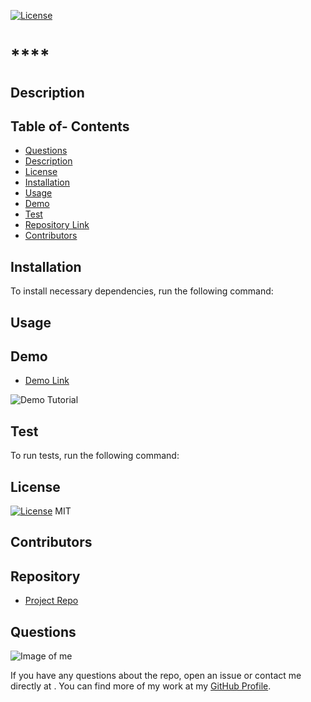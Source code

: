 
[![License](http://img.shields.io/:MadeBy-BJonesJr-lightgreen.svg)](https://github.com/jones9682/Good-README-Generator)

# ****

## Description



## Table of- Contents
- [Questions](#Questions)
- [Description](#Description)
- [License](#License)
- [Installation](#Installation)
- [Usage](#Usage)
- [Demo](#Demo)
- [Test](#Test)
- [Repository Link](#Repository)
- [Contributors](#Contributors) 

## Installation
To install necessary dependencies, run the following command:



## Usage



## Demo

- [Demo Link](https://drive.google.com/file/d/1ZkojMXOgiVnqjRKKZKCkikNNTI5uxXHT/view)

![Demo Tutorial](Video/GoodREADMEGenerator(Node).gif)

## Test
To run tests, run the following command:



## License
[![License](http://img.shields.io/:license-MIT-blue.svg)](http://doge.mit-license.org)
MIT

## Contributors



## Repository

- [Project Repo]()

## Questions

![Image of me](https://avatars3.githubusercontent.com/u/64339522?v=4)


If you have any questions about the repo, open an issue or contact me directly at . You can find more of my work at my [GitHub Profile](https://github.com/jones9682).
  
  
